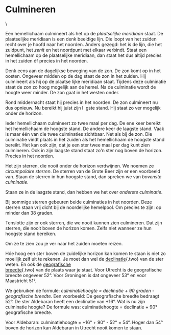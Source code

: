 # Culmineren

\

Een hemellichaam culmineert als het op de *plaatselijke meridiaan*
staat. De plaatselijke meridiaan is een denk beeldige lijn. Die loopt
van het zuiden recht over je hoofd naar het noorden. Anders gezegd: het
is de lijn, die het zuidpunt, het *zenit* en het noordpunt met elkaar
verbindt. Staat een hemellichaam op de plaatselijke meridiaan, dan staat
het dus altijd precies in het zuiden óf precies in het noorden.

Denk eens aan de dagelijkse beweging van de zon. De zon komt op in het
oosten. Ongeveer midden op de dag staat de zon in het zuiden. Hij
culmineert als hij op de plaatse lijke meridiaan staat. Tijdens deze
culminatie staat de zon zo hoog mogelijk aan de hemel. Na de culminatie
wordt de hoogte weer minder. De zon gaat in het westen onder.

Rond middernacht staat hij precies in het noorden. De zon culmineert nu
dus opnieuw. Nu bereikt hij juist zijn l  gste stand. Hij staat zo ver
mogelijk onder de horizon.

Ieder hemellichaam culmineert zo twee maal per dag. De ene keer bereikt
het hemellichaam de hoogste stand. De andere keer de laagste stand. Vaak
is maar één van die twee culminaties zichtbaar. Net als bij de zon. Die
culminatie vindt plaats in het zuiden als het hemellichaam de hoogste
stand bereikt. Het kan ook zijn, dat je een ster twee maal per dag kunt
zien culmineren. Ook in zijn laagste stand staat zo\'n ster nog boven de
horizon. Precies in het noorden.

Het zijn sterren, die nooit onder de horizon verdwijnen. We noemen ze
*circumpolaire sterren*. De sterren van de Grote Beer zijn er een
voorbeeld van. Staan de sterren in hun hoogste stand, dan spreken we van
*bovenste culminatie*.

Staan ze in de laagste stand, dan hebben we het over *onderste
culminatie*.

Bij sommige sterren gebeuren beide culminaties in het noorden. Deze
sterren staan vrij dicht bij de noordelijke hemelpool. Om precies te
zijn: op minder dan 38 graden.

Tenslotte zijn er ook sterren, die we nooit kunnen zien culmineren. Dat
zijn sterren, die nooit boven de horizon komen. Zelfs niet wanneer ze
hun hoogste stand bereiken.

Om ze te zien zou je ver naar het zuiden moeten reizen.

Hóe hoog een ster boven de zuidelijke horizon kan komen te staan is niet
zo moeilijk zelf uit te rekenen. Je moet dan wel de
[declinatie](rk.html){.two} van de ster weten. En ook de [geografische\
breedte](geografi.html){.two} van de plaats waar je staat. Voor Utrecht
is de geografische breedte ongeveer 52°. Voor Groningen is dat ongeveer
53° en voor Maastricht 51°.

We gebruiken de formule: *culminatiehoogte = declinatie + 90 graden -
geografische breedte.* Een voorbeeld: De geografische breedte bedraagt
52°. De ster Aldebaran heeft een declinatie van +16°. Wat is nu zijn
culminatie hoogte? De formule was: culminatiehoogte = declinatie + 90°
geografische breedte.

Voor Aldebaran: culminatiehoogte = +16° + 90° - 52° = 54°. Hoger dan 54°
boven de horizon kan Aldebaran in Utrecht nooit komen te staan.
